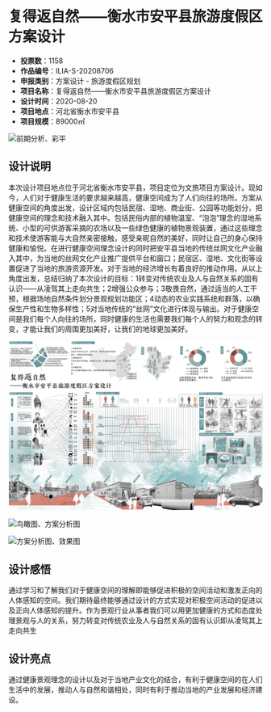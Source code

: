 # 复得返自然——衡水市安平县旅游度假区方案设计 
- **投票数**：1158
- **作品编号**：ILIA-S-20208706
- **申报类别**：方案设计 - 旅游度假区规划
- **项目名称**：复得返自然——衡水市安平县旅游度假区方案设计
- **设计时间**：2020-08-20
- **项目地点**：河北省衡水市安平县
- **项目规模**：89000㎡

![前期分析、彩平](554c8a2528ee05a7cc2dbc81368f38cb.jpg)


## 设计说明

本次设计项目地点位于河北省衡水市安平县，项目定位为文旅项目方案设计。现如今，人们对于健康生活的要求越来越高，健康空间成为了人们向往的场所。方案从健康空间的角度出发，设计区域内包括民宿、湿地、商业街、公园等功能划分，把健康空间的理念和技术融入其中。包括民俗内部的植物温室、“泡泡”理念的湿地系统、小型的可供游客采摘的农场以及一些绿色健康的植物景观装置，通过这些理念和技术使游客能与大自然亲密接触，感受亲昵自然的美好，同时让自己的身心保持健康和愉悦。在进行健康空间理念设计的同时把安平县当地的传统丝网文化产业融入其中，为当地的丝网文化产业推广提供平台和窗口；民宿区、湿地、文化街等设置促进了当地的旅游资源开发。对于当地的经济增长有着良好的推动作用。从以上角度出发，总结归纳了本次设计的目标：1转变对传统农业及人与自然关系的固有认识——从凌驾其上走向共生；2增强公众参与；3敬畏自然，通过适当的人工干预，根据场地自然条件划分景观规划功能区；4动态的农业实践系统和群落，以确保生产性和生物多样性；5对当地传统的“丝网”文化进行体现与输出。对于健康空间是我们每个人向往的场所，同时健康的生活也需要我们每个人的努力和观念的转变，才能让我们的周围更加美好，让我们的地球更加美好。

![现状分析](31ac2d32ec1ac8680eb1712715925065.jpg)



![鸟瞰图、方案分析图](8e27e4c403f4ba1fa8204ff176a44b10.jpg)



![方案分析图、效果图](e4d50faed122fb7322a8e95056ee0b42.jpg)


## 设计感悟

通过学习和了解我们对于健康空间的理解即能够促进积极的空间活动和激发正向的人体感知的空间。我们期待最终能够通过设计的方式实现对积极空间活动的促进以及正向人体感知的提升。作为景观行业从事者我们可以用更加健康的方式和态度处理景观与人的关系，努力转变对传统农业及人与自然关系的固有认识即从凌驾其上走向共生
## 设计亮点

通过健康景观理念的设计以及对于当地产业文化的结合，有利于健康空间的在人们生活中的发展，推动人与自然和谐相处，同时有利于推动当地的产业发展和经济建设。
